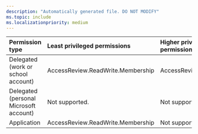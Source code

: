```yaml
---
description: "Automatically generated file. DO NOT MODIFY"
ms.topic: include
ms.localizationpriority: medium
---
```


|Permission type|Least privileged permissions|Higher privileged permissions|
|:---|:---|:---|
|Delegated (work or school account)|AccessReview.ReadWrite.Membership|AccessReview.ReadWrite.All|
|Delegated (personal Microsoft account)|Not supported.|Not supported.|
|Application|AccessReview.ReadWrite.Membership|Not supported.|

